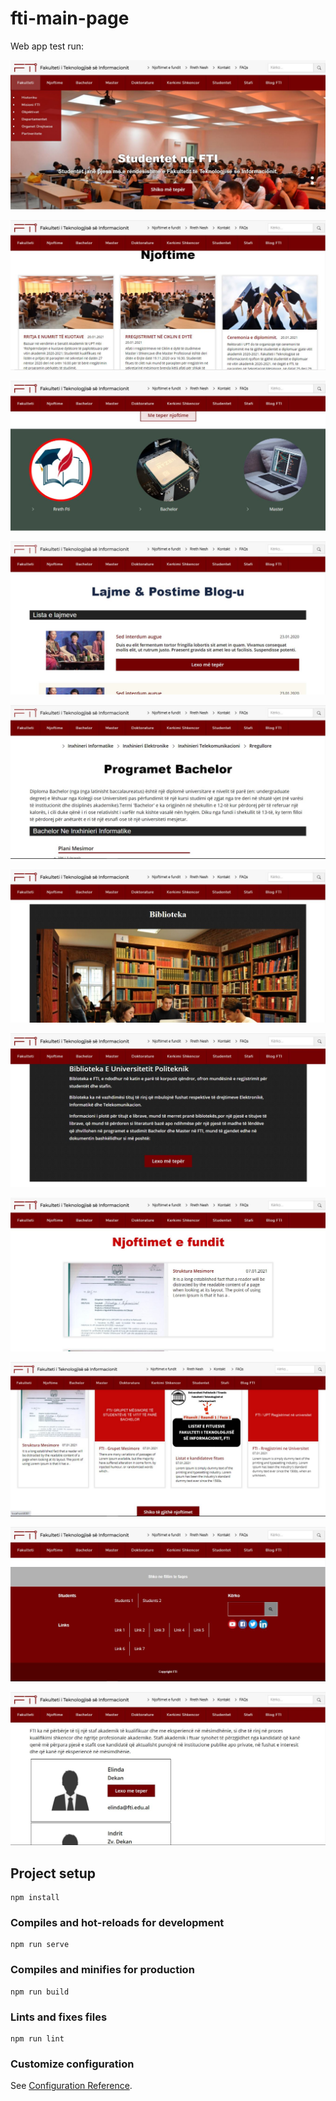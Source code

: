 # fti-main-page
Web app test run:


![](images/1.JPG)


![](images/2.JPG)


![](images/3.JPG)


![](images/4.JPG)


![](images/5.JPG)


![](images/6.JPG)


![](images/7.JPG)


![](images/8.JPG)


![](images/9.JPG)


![](images/10.JPG)


![](images/11.JPG)



## Project setup
```
npm install
```

### Compiles and hot-reloads for development
```
npm run serve
```

### Compiles and minifies for production
```
npm run build
```

### Lints and fixes files
```
npm run lint
```

### Customize configuration
See [Configuration Reference](https://cli.vuejs.org/config/).
